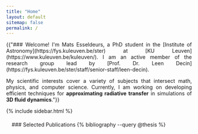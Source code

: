 ```yaml
---
title: "Home"
layout: default
sitemap: false
permalink: /
---
```


<style>
.jumbotron{
    padding:3%;
    padding-bottom:10px;
    padding-top:10px;
    margin-top:10px;
    margin-bottom:30px;
}
</style>


<div id="homeid" style="text-align:justify;" class="col-sm-7 col-xs-12">
{{"### Welcome!
I'm Mats Esseldeurs, a PhD student in the [Institute of Astronomy](https://fys.kuleuven.be/ster) at [KU Leuven](https://www.kuleuven.be/kuleuven/). I am an active member of the research group lead by [Prof. Dr. Leen Decin](https://fys.kuleuven.be/ster/staff/senior-staff/leen-decin).

My scientific interests cover a variety of subjects that intersect math, physics, and computer science. Currently, I am working on developing efficient techniques for <strong>approximating radiative transfer</strong> in simulations of <strong>3D fluid dynamics</strong>."}}
</div>
<div id="newsid" class="col-sm-5 col-xs-12" >
{% include sidebar.html %}
</div>



<div class="jumbotron">
### Selected Publications
{% bibliography --query @thesis %}
</div>